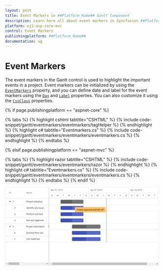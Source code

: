 ```yaml
---
layout: post
title: Event Markers in ##Platform_Name## Gantt Component
description: Learn here all about event markers in Syncfusion ##Platform_Name## Gantt component of Syncfusion Essential JS 2 and more.
platform: ej2-asp-core-mvc
control: Event Markers
publishingplatform: ##Platform_Name##
documentation: ug
---
```



# Event Markers

The event markers in the Gantt control is used to highlight the important events in a project. Event markers can be initialized by using the [`EventMarkers`](https://help.syncfusion.com/cr/aspnetcore-js2/Syncfusion.EJ2.Gantt.Gantt.html#Syncfusion_EJ2_Gantt_Gantt_EventMarkers) property, and you can define date and label for the event markers using the [`Day`](https://help.syncfusion.com/cr/aspnetcore-js2/Syncfusion.EJ2.Gantt.GanttEventMarker.html#Syncfusion_EJ2_Gantt_GanttEventMarker_Day) and [`Label`](https://help.syncfusion.com/cr/aspnetcore-js2/Syncfusion.EJ2.Gantt.GanttEventMarker.html#Syncfusion_EJ2_Gantt_GanttEventMarker_Label) properties. You can also customize it using the [`CssClass`](https://help.syncfusion.com/cr/aspnetcore-js2/Syncfusion.EJ2.Gantt.GanttEventMarker.html#Syncfusion_EJ2_Gantt_GanttEventMarker_CssClass) properties.

{% if page.publishingplatform == "aspnet-core" %}

{% tabs %}
{% highlight cshtml tabtitle="CSHTML" %}
{% include code-snippet/gantt/eventmarkers/eventmarkers/tagHelper %}
{% endhighlight %}
{% highlight c# tabtitle="Eventmarkers.cs" %}
{% include code-snippet/gantt/eventmarkers/eventmarkers/eventmarkers.cs %}
{% endhighlight %}
{% endtabs %}

{% elsif page.publishingplatform == "aspnet-mvc" %}

{% tabs %}
{% highlight razor tabtitle="CSHTML" %}
{% include code-snippet/gantt/eventmarkers/eventmarkers/razor %}
{% endhighlight %}
{% highlight c# tabtitle="Eventmarkers.cs" %}
{% include code-snippet/gantt/eventmarkers/eventmarkers/eventmarkers.cs %}
{% endhighlight %}
{% endtabs %}
{% endif %}



![Alt text](images/eventmarkers.png)